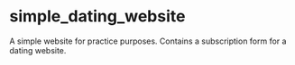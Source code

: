 # simple_dating_website
A simple website for practice purposes. Contains a subscription form for a dating website.
